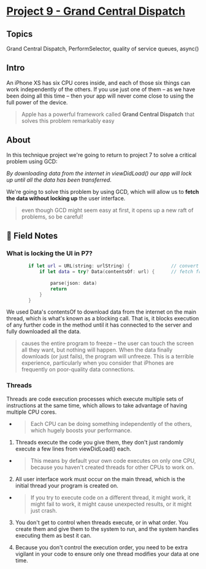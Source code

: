 # [Project 9 - Grand Central Dispatch](https://www.hackingwithswift.com/100/39)

## Topics

Grand Central Dispatch, PerformSelector, quality of service queues, async()

    
## Intro

An iPhone XS has six CPU cores inside, and each of those six things can work independently of the others. If you use just one of them – as we have been doing all this time – then your app will never come close to using the full power of the device.
> Apple has a powerful framework called **Grand Central Dispatch** that solves this problem remarkably easy

      
## About

In this technique project we're going to return to project 7 to solve a critical problem using GCD:


_By downloading data from the internet in viewDidLoad() our app will lock up until all the data has been transferred_.

We're going to solve this problem by using GCD, which will allow us to **fetch the data without locking up** the user interface.
> even though GCD might seem easy at first, it opens up a new raft of problems, so be careful!
         
      
## 📒 Field Notes

### What is locking the UI in P7? 

```swift
        if let url = URL(string: urlString) {               // convert to url
            if let data = try? Data(contentsOf: url) {      // fetch from API
                
                parse(json: data)
                return
            }
        }
```

We used Data's contentsOf to download data from the internet on the main thread, which is what's known as a blocking call. That is, it blocks execution of any further code in the method until it has connected to the server and fully downloaded all the data.
> causes the entire program to freeze – the user can touch the screen all they want, but nothing will happen. When the data finally downloads (or just fails), the program will unfreeze. This is a terrible experience, particularly when you consider that iPhones are frequently on poor-quality data connections.
    
    
### Threads

Threads are code execution processes which execute multiple sets of instructions at the same time, which allows to take advantage of having multiple CPU cores.
- > Each CPU can be doing something independently of the others, which hugely boosts your performance.

1. Threads execute the code you give them, they don't just randomly execute a few lines from viewDidLoad() each. 
- > This means by default your own code executes on only one CPU, because you haven't created threads for other CPUs to work on.

2. All user interface work must occur on the main thread, which is the initial thread your program is created on. 
- > If you try to execute code on a different thread, it might work, it might fail to work, it might cause unexpected results, or it might just crash.

3. You don't get to control when threads execute, or in what order. You create them and give them to the system to run, and the system handles executing them as best it can.

4. Because you don't control the execution order, you need to be extra vigilant in your code to ensure only one thread modifies your data at one time.




